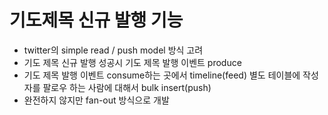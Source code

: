 # 기도제목 신규 발행 기능

- twitter의 simple read / push model 방식 고려
- 기도 제목 신규 발행 성공시 기도 제목 발행 이벤트 produce
- 기도 제목 발행 이벤트 consume하는 곳에서 timeline(feed) 별도 테이블에 작성자를 팔로우 하는 사람에 대해서 bulk insert(push)
- 완전하지 않지만 fan-out 방식으로 개발